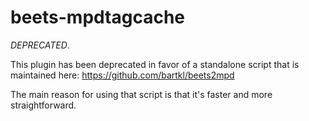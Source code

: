 # beets-mpdtagcache
*DEPRECATED*.

This plugin has been deprecated in favor of a standalone script that is maintained here:
https://github.com/bartkl/beets2mpd

The main reason for using that script is that it's faster and more straightforward.
